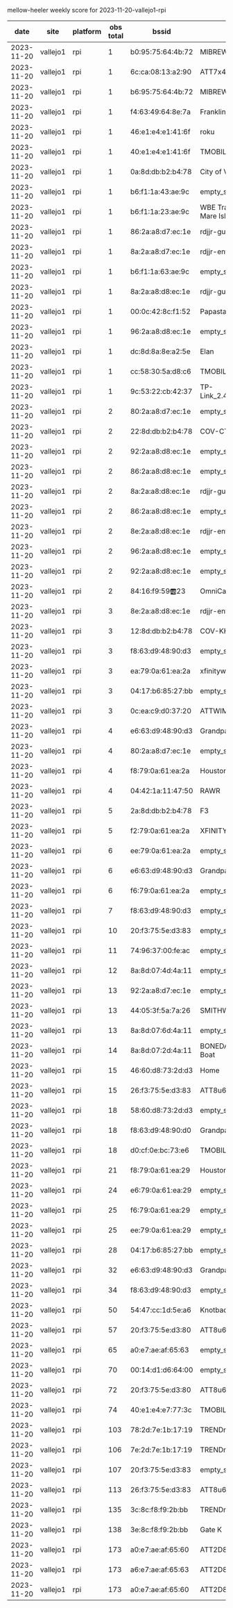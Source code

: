 mellow-heeler weekly score for 2023-11-20-vallejo1-rpi

|date|site|platform|obs total|bssid|ssid|
|--|--|--|--|--|--|
|2023-11-20|vallejo1|rpi|1|b0:95:75:64:4b:72|MIBREW|
|2023-11-20|vallejo1|rpi|1|6c:ca:08:13:a2:90|ATT7x4U8S5|
|2023-11-20|vallejo1|rpi|1|b6:95:75:64:4b:72|MIBREW_GUEST|
|2023-11-20|vallejo1|rpi|1|f4:63:49:64:8e:7a|Franklin T9 9012|
|2023-11-20|vallejo1|rpi|1|46:e1:e4:e1:41:6f|roku|
|2023-11-20|vallejo1|rpi|1|40:e1:e4:e1:41:6f|TMOBILE-4166|
|2023-11-20|vallejo1|rpi|1|0a:8d:db:b2:b4:78|City of Vallejo|
|2023-11-20|vallejo1|rpi|1|b6:f1:1a:43:ae:9c|empty_ssid|
|2023-11-20|vallejo1|rpi|1|b6:f1:1a:23:ae:9c|WBE Traffic Control Mare Island|
|2023-11-20|vallejo1|rpi|1|86:2a:a8:d7:ec:1e|rdjjr-guest|
|2023-11-20|vallejo1|rpi|1|8a:2a:a8:d7:ec:1e|rdjjr-enterprise|
|2023-11-20|vallejo1|rpi|1|b6:f1:1a:63:ae:9c|empty_ssid|
|2023-11-20|vallejo1|rpi|1|8a:2a:a8:d8:ec:1e|rdjjr-guest|
|2023-11-20|vallejo1|rpi|1|00:0c:42:8c:f1:52|PapastarO2|
|2023-11-20|vallejo1|rpi|1|96:2a:a8:d8:ec:1e|empty_ssid|
|2023-11-20|vallejo1|rpi|1|dc:8d:8a:8e:a2:5e|Elan|
|2023-11-20|vallejo1|rpi|1|cc:58:30:5a:d8:c6|TMOBILE-D8C1|
|2023-11-20|vallejo1|rpi|1|9c:53:22:cb:42:37|TP-Link_2.4GHz_CB4237|
|2023-11-20|vallejo1|rpi|2|80:2a:a8:d7:ec:1e|empty_ssid|
|2023-11-20|vallejo1|rpi|2|22:8d:db:b2:b4:78|COV-CTV|
|2023-11-20|vallejo1|rpi|2|92:2a:a8:d8:ec:1e|empty_ssid|
|2023-11-20|vallejo1|rpi|2|86:2a:a8:d8:ec:1e|empty_ssid|
|2023-11-20|vallejo1|rpi|2|8a:2a:a8:d8:ec:1e|rdjjr-guest|
|2023-11-20|vallejo1|rpi|2|86:2a:a8:d8:ec:1e|empty_ssid|
|2023-11-20|vallejo1|rpi|2|8e:2a:a8:d8:ec:1e|rdjjr-enterprise|
|2023-11-20|vallejo1|rpi|2|96:2a:a8:d8:ec:1e|empty_ssid|
|2023-11-20|vallejo1|rpi|2|92:2a:a8:d8:ec:1e|empty_ssid|
|2023-11-20|vallejo1|rpi|2|84:16:f9:59:ab:23|OmniCam|
|2023-11-20|vallejo1|rpi|3|8e:2a:a8:d8:ec:1e|rdjjr-enterprise|
|2023-11-20|vallejo1|rpi|3|12:8d:db:b2:b4:78|COV-KHV|
|2023-11-20|vallejo1|rpi|3|f8:63:d9:48:90:d3|empty_ssid|
|2023-11-20|vallejo1|rpi|3|ea:79:0a:61:ea:2a|xfinitywifi|
|2023-11-20|vallejo1|rpi|3|04:17:b6:85:27:bb|empty_ssid|
|2023-11-20|vallejo1|rpi|3|0c:ea:c9:d0:37:20|ATTWIMZwjA|
|2023-11-20|vallejo1|rpi|4|e6:63:d9:48:90:d3|Grandpas house boat|
|2023-11-20|vallejo1|rpi|4|80:2a:a8:d7:ec:1e|empty_ssid|
|2023-11-20|vallejo1|rpi|4|f8:79:0a:61:ea:2a|Houston  Control|
|2023-11-20|vallejo1|rpi|4|04:42:1a:11:47:50|RAWR|
|2023-11-20|vallejo1|rpi|5|2a:8d:db:b2:b4:78|F3|
|2023-11-20|vallejo1|rpi|5|f2:79:0a:61:ea:2a|XFINITY|
|2023-11-20|vallejo1|rpi|6|ee:79:0a:61:ea:2a|empty_ssid|
|2023-11-20|vallejo1|rpi|6|e6:63:d9:48:90:d3|Grandpas house boat|
|2023-11-20|vallejo1|rpi|6|f6:79:0a:61:ea:2a|empty_ssid|
|2023-11-20|vallejo1|rpi|7|f8:63:d9:48:90:d3|empty_ssid|
|2023-11-20|vallejo1|rpi|10|20:f3:75:5e:d3:83|empty_ssid|
|2023-11-20|vallejo1|rpi|11|74:96:37:00:fe:ac|empty_ssid|
|2023-11-20|vallejo1|rpi|12|8a:8d:07:4d:4a:11|empty_ssid|
|2023-11-20|vallejo1|rpi|13|92:2a:a8:d7:ec:1e|empty_ssid|
|2023-11-20|vallejo1|rpi|13|44:05:3f:5a:7a:26|SMITHWESSON|
|2023-11-20|vallejo1|rpi|13|8a:8d:07:6d:4a:11|empty_ssid|
|2023-11-20|vallejo1|rpi|14|8a:8d:07:2d:4a:11|BONEDADDYS Party Boat|
|2023-11-20|vallejo1|rpi|15|46:60:d8:73:2d:d3|Home|
|2023-11-20|vallejo1|rpi|15|26:f3:75:5e:d3:83|ATT8u6i2n8|
|2023-11-20|vallejo1|rpi|18|58:60:d8:73:2d:d3|empty_ssid|
|2023-11-20|vallejo1|rpi|18|f8:63:d9:48:90:d0|Grandpas house boat|
|2023-11-20|vallejo1|rpi|18|d0:cf:0e:bc:73:e6|TMOBILE-73E1|
|2023-11-20|vallejo1|rpi|21|f8:79:0a:61:ea:29|Houston  Control|
|2023-11-20|vallejo1|rpi|24|e6:79:0a:61:ea:29|empty_ssid|
|2023-11-20|vallejo1|rpi|25|f6:79:0a:61:ea:29|empty_ssid|
|2023-11-20|vallejo1|rpi|25|ee:79:0a:61:ea:29|empty_ssid|
|2023-11-20|vallejo1|rpi|28|04:17:b6:85:27:bb|empty_ssid|
|2023-11-20|vallejo1|rpi|32|e6:63:d9:48:90:d3|Grandpas house boat|
|2023-11-20|vallejo1|rpi|34|f8:63:d9:48:90:d3|empty_ssid|
|2023-11-20|vallejo1|rpi|50|54:47:cc:1d:5e:a6|Knotbad|
|2023-11-20|vallejo1|rpi|57|20:f3:75:5e:d3:80|ATT8u6i2n8|
|2023-11-20|vallejo1|rpi|65|a0:e7:ae:af:65:63|empty_ssid|
|2023-11-20|vallejo1|rpi|70|00:14:d1:d6:64:00|empty_ssid|
|2023-11-20|vallejo1|rpi|72|20:f3:75:5e:d3:80|ATT8u6i2n8|
|2023-11-20|vallejo1|rpi|74|40:e1:e4:e7:77:3c|TMOBILE-7733|
|2023-11-20|vallejo1|rpi|103|78:2d:7e:1b:17:19|TRENDnet840_1719_8|
|2023-11-20|vallejo1|rpi|106|7e:2d:7e:1b:17:19|TRENDnet840_1719|
|2023-11-20|vallejo1|rpi|107|20:f3:75:5e:d3:83|empty_ssid|
|2023-11-20|vallejo1|rpi|113|26:f3:75:5e:d3:83|ATT8u6i2n8|
|2023-11-20|vallejo1|rpi|135|3c:8c:f8:f9:2b:bb|TRENDnet740_QCDJ|
|2023-11-20|vallejo1|rpi|138|3e:8c:f8:f9:2b:bb|Gate K|
|2023-11-20|vallejo1|rpi|173|a0:e7:ae:af:65:60|ATT2D825w4|
|2023-11-20|vallejo1|rpi|173|a6:e7:ae:af:65:63|ATT2D825w4|
|2023-11-20|vallejo1|rpi|173|a0:e7:ae:af:65:60|ATT2D825w4|
